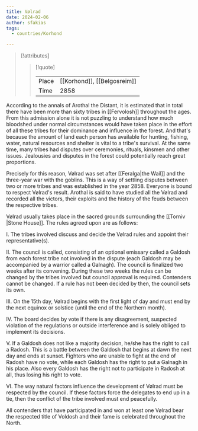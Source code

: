 ```yaml
---
title: Vølrad
date: 2024-02-06
author: sfakias
tags:
  - countries/Korhond

---
```

> [!attributes]
> 
> > [!quote]
> >
> > | | |
> > | --- | --- |
> > | Place | [[Korhond]], [[Belgosreim]] |
> > | Time | 2858 |

According to the annals of Arothal the Distant, it is estimated that in total there have been more than sixty tribes in [[Fervolosh]] throughout the ages. From this admission alone it is not puzzling to understand how much bloodshed under normal circumstances would have taken place in the effort of all these tribes for their dominance and influence in the forest. And that's because the amount of land each person has available for hunting, fishing, water, natural resources and shelter is vital to a tribe's survival. At the same time, many tribes had disputes over ceremonies, rituals, kinsmen and other issues. Jealousies and disputes in the forest could potentially reach great proportions.

Precisely for this reason, Vølrad was set after [[Feralga|the Wail]] and the three-year war with the goblins. This is a way of settling disputes between two or more tribes and was established in the year 2858. Everyone is bound to respect Vølrad's result. Arothal is said to have studied all the Vølrad and recorded all the victors, their exploits and the history of the feuds between the respective tribes.

Vølrad usually takes place in the sacred grounds surrounding the [[Torniv |Stone House]]. The rules agreed upon are as follows:

I. The tribes involved discuss and decide the Vølrad rules and appoint their representative(s).

II. The council is called, consisting of an optional emissary called a Galdosh from each forest tribe not involved in the dispute (each Galdosh may be accompanied by a warrior called a Galnagh). The council is finalized two weeks after its convening. During these two weeks the rules can be changed by the tribes involved but council approval is required. Contenders cannot be changed. If a rule has not been decided by then, the council sets its own.

III. On the 15th day, Vølrad begins with the first light of day and must end by the next equinox or solstice (until the end of the Northern month).

IV. The board decides by vote if there is any disagreement, suspected violation of the regulations or outside interference and is solely obliged to implement its decisions.

V. If a Galdosh does not like a majority decision, he/she has the right to call a Radosh. This is a battle between the Galdosh that begins at dawn the next day and ends at sunset. Fighters who are unable to fight at the end of Radosh have no vote, while each Galdosh has the right to put a Galnagh in his place. Also every Galdosh has the right not to participate in Radosh at all, thus losing his right to vote.

VI. The way natural factors influence the development of Vølrad must be respected by the council. If these factors force the delegates to end up in a tie, then the conflict of the tribe involved must end peacefully.

All contenders that have participated in and won at least one Vølrad bear the respected title of Voldosh and their fame is celebrated throughout the North.